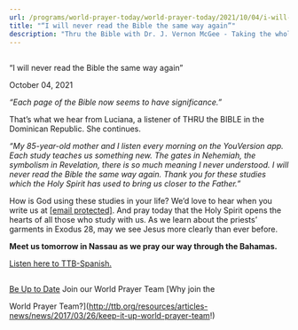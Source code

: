 ```yaml
---
url: /programs/world-prayer-today/world-prayer-today/2021/10/04/i-will-never-read-the-bible-the-same-way-again
title: "“I will never read the Bible the same way again”"
description: "Thru the Bible with Dr. J. Vernon McGee - Taking the whole Word to the whole world"
---
```







## 
 “I will never read the Bible the same way again”


October 04, 2021




*“Each page of the Bible now seems to have significance.”*

That’s what we hear from Luciana, a listener of THRU the BIBLE in the Dominican Republic. She continues. 

*“My 85-year-old mother and I listen every morning on the YouVersion app. Each study teaches us something new. The gates in Nehemiah, the symbolism in Revelation, there is so much meaning I never understood. I will never read the Bible the same way again. Thank you for these studies which the Holy Spirit has used to bring us closer to the Father.”*

How is God using these studies in your life? We’d love to hear when you write us at [[email protected]](/cdn-cgi/l/email-protection#b9fbf0fbf5fcfbeceaf9ededfb97d6cbde). And pray today that the Holy Spirit opens the hearts of all those who study with us. As we learn about the priests’ garments in Exodus 28, may we see Jesus more clearly than ever before.

**Meet us tomorrow in Nassau as we pray our way through the Bahamas.**

[Listen here to TTB-Spanish.](https://ttb.twr.org/home/day,340/language,SPA-LAT)







## 




[Be Up to Date](http://feeds.feedburner.com/WorldPrayerToday "World Prayer Today RSS Feed")
Join our World Prayer Team
[Why join the  

World Prayer Team?](http://ttb.org/resources/articles-news/news/2017/03/26/keep-it-up-world-prayer-team!)





